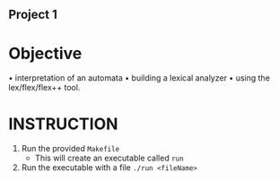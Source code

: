 ## Project 1

# Objective
• interpretation of an automata 
• building a lexical analyzer 
• using the lex/flex/flex++ tool. 

# INSTRUCTION
1. Run the provided `Makefile`
    - This will create an executable called `run`
2. Run the executable with a file 
    `./run <fileName>`